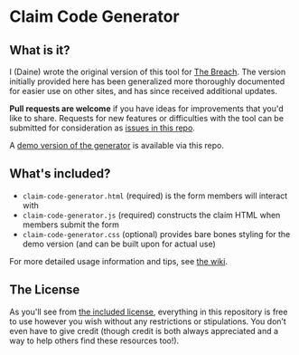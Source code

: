 # Claim Code Generator

## What is it?

I (Daine) wrote the original version of this tool for [The Breach](https://breached.jcink.net/index.php?showtopic=7&view=findpost&p=30). The version initially provided here has been generalized more thoroughly documented for easier use on other sites, and has since received additional updates.

**Pull requests are welcome** if you have ideas for improvements that you'd like to share. Requests for new features or difficulties with the tool can be submitted for consideration as [issues in this repo](https://github.com/rp-magrathea/claim-code-generator/issues).

A [demo version of the generator](https://rp-magrathea.github.io/claim-code-generator/claim-code-generator.html) is available via this repo.

## What's included?

- `claim-code-generator.html` (required) is the form members will interact with
- `claim-code-generator.js` (required) constructs the claim HTML when members submit the form
- `claim-code-generator.css` (optional) provides bare bones styling for the demo version (and can be built upon for actual use)

For more detailed usage information and tips, see [the wiki](https://github.com/rp-magrathea/claim-code-generator/wiki).

## The License

As you'll see from [the included license](LICENSE), everything in this repository is free to use however you wish without any restrictions or stipulations. You don’t even have to give credit (though credit is both always appreciated and a way to help others find these resources too!).
